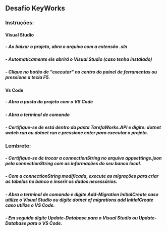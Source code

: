 ## Desafio KeyWorks

### Instruções: 

#### Visual Studio
##### - Ao baixar o projeto, abra o arquivo com a extensão .sln
##### - Automaticamente ele abrirá o Visual Studio (caso tenha instalado)
##### - Clique no botão de "executar" no centro do painel de ferramentas ou pressione a tecla F5. 

#### Vs Code
##### - Abra a pasta do projeto com o VS Code 
##### - Abra o terminal de comando 
##### - Certifique-se de está dentro da pasta TarefaWorks.API e digite: dotnet watch run ou dotnet run e pressione enter para executar o projeto. 

### Lembrete:
##### - Certifique-se de trocar a connectionString no arquivo appsettings.json pela connectionString com as informações do seu banco local.

##### - Com a connectionString modificada, execute as migrações para criar as tabelas no banco e inserir os dados necessários.
##### - Abra o terminal de comando e digite Add-Migration InitialCreate caso utilize o Visual Studio ou digite dotnet ef migrations add InitialCreate caso utilize o VS Code.
##### - Em seguida digite Update-Database para o Visual Studio ou Update-Database para o VS Code. 



